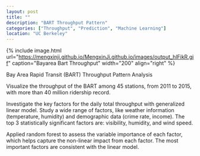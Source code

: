 ```yaml
---
layout: post
title: ""
description: "BART Throughput Pattern"
categories: ["Throughput", "Prediction", "Machine Learning"]
location: "UC Berkeley"
---
```


{% include image.html url="https://mengxinji.github.io/MengxinJi.github.io/images/output_hlFikR.gif" caption="Bayarea Bart Throughput" width="200" align="right" %}

Bay Area Rapid Transit (BART) Throughput Pattern Analysis

Visualize the throughput of the BART among 45 stations, from 2011 to 2015, with more than 40 million ridership record. 

Investigate the key factors for the daily total throughput with generalized linear model. Study a wide range of factors, like weather information (temperature, humidity) and demographic data (crime rate, income). The top 3 statistically significant factors are: visibility, humidity, and wind speed.

Applied random forest to assess the variable importance of each factor, which helps capture the non-linear impact from each factor. The most important factors are consistent with the linear model.
